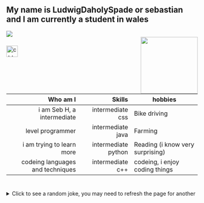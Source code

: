 <h2 align="left"> My name is LudwigDaholySpade or sebastian and I am currently a student in wales</h2>
<img src="https://user-images.githubusercontent.com/73097560/115834477-dbab4500-a447-11eb-908a-139a6edaec5c.gif"><br>

<img align="right" height="150" src="https://media.tenor.com/Na0yQ7X69F8AAAAM/amiya-breakdance.gif"  />

###

<div align="left">
   <img src="https://w7.pngwing.com/pngs/46/626/png-transparent-c-logo-the-c-programming-language-computer-icons-computer-programming-source-code-programming-miscellaneous-template-blue.png" height="30" alt="c++"  />
</div>

###

|             Who am I              |     Skills         |                hobbies               |
| ---------------------------------:| ------------------:|--------------------------------------|
|   i am Seb H, a intermediate      | intermediate css   |     Bike driving                     |
|         level programmer          | intermediate java  |     Farming                          |
|  i am trying to learn more        | intermediate python|     Reading (i know very surprising) |
|  codeing languages and techniques | intermediate c++   |     codeing, i enjoy coding things   |



###

<br clear="both">

<details>
  <summary>Click to see a random joke, you may need to refresh the page for another</summary>
  <div align="center">

  ![Jokes Card](https://readme-jokes.vercel.app/api?theme=halloween)

  </div>
</details>

###
